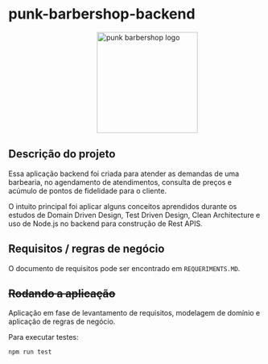 # punk-barbershop-backend

<img src="https://user-images.githubusercontent.com/55285816/154165860-266d2e83-a65a-473b-b163-a111826db8e4.jpg" alt="punk barbershop logo" width="200px" style="margin-left: 35%" />

## Descrição do projeto

Essa aplicação backend foi criada para atender as demandas de uma barbearia, no agendamento de atendimentos, consulta de preços e acúmulo de pontos de fidelidade para o cliente.

O intuito principal foi aplicar alguns conceitos aprendidos durante os estudos de Domain Driven Design, Test Driven Design, Clean Architecture e uso de Node.js no backend para construção de Rest APIS.

## Requisitos / regras de negócio

O documento de requisitos pode ser encontrado em `REQUERIMENTS.MD`.

## ~~Rodando a aplicação~~

Aplicação em fase de levantamento de requisitos, modelagem de domínio e aplicação de regras de negócio.

Para executar testes:

```bash
npm run test
```
